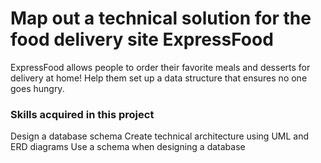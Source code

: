 # Map out a technical solution for the food delivery site ExpressFood

ExpressFood allows people to order their favorite meals and desserts for delivery at home!
Help them set up a data structure that ensures no one goes hungry.

### Skills acquired in this project

Design a database schema
Create technical architecture using UML and ERD diagrams
Use a schema when designing a database
